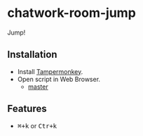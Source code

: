 # chatwork-room-jump
Jump!

## Installation

* Install [Tampermonkey](http://tampermonkey.net).
* Open script in Web Browser.
    * [master](https://github.com/nhosoya/chatwork-room-jump/raw/master/chatwork-room-jump.user.js)

## Features

* <kbd>⌘+k</kbd> or <kbd>Ctr+k</kbd>
